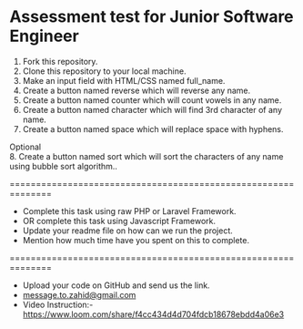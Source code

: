 # Assessment test for Junior Software Engineer

1. Fork this repository.
2. Clone this repository to your local machine.
3. Make an input field with HTML/CSS named full_name.
4. Create a button named reverse which will reverse any name.
5. Create a button named counter which will count vowels in any name.
6. Create a button named character which will find 3rd character of any name.
7. Create a button named space which will replace space with hyphens.

Optional <br/> 8. Create a button named sort which will sort the characters of any name using bubble sort algorithm..

==============================================================

-   Complete this task using raw PHP or Laravel Framework.
-   OR complete this task using Javascript Framework.
-   Update your readme file on how can we run the project.
-   Mention how much time have you spent on this to complete.

==============================================================

-   Upload your code on GitHub and send us the link.
-   message.to.zahid@gmail.com
-   Video Instruction:-https://www.loom.com/share/f4cc434d4d704fdcb18678ebdd4a06e3
